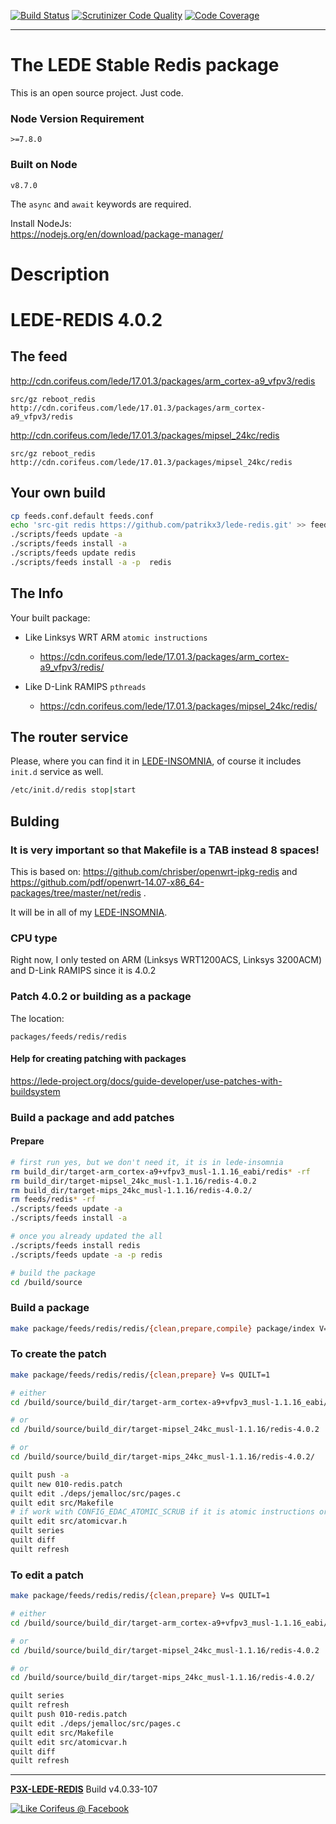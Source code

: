 [//]: #@corifeus-header

  [![Build Status](https://travis-ci.org/patrikx3/lede-redis.svg?branch=master)](https://travis-ci.org/patrikx3/lede-redis)  [![Scrutinizer Code Quality](https://scrutinizer-ci.com/g/patrikx3/lede-redis/badges/quality-score.png?b=master)](https://scrutinizer-ci.com/g/patrikx3/lede-redis/?branch=master)  [![Code Coverage](https://scrutinizer-ci.com/g/patrikx3/lede-redis/badges/coverage.png?b=master)](https://scrutinizer-ci.com/g/patrikx3/lede-redis/?branch=master) 

---

 
# The LEDE Stable Redis package

This is an open source project. Just code.

### Node Version Requirement 
``` 
>=7.8.0 
```  
   
### Built on Node 
``` 
v8.7.0
```   
   
The ```async``` and ```await``` keywords are required.

Install NodeJs:    
https://nodejs.org/en/download/package-manager/    

# Description  

                        
[//]: #@corifeus-header:end

# LEDE-REDIS 4.0.2

## The feed

http://cdn.corifeus.com/lede/17.01.3/packages/arm_cortex-a9_vfpv3/redis

```text
src/gz reboot_redis http://cdn.corifeus.com/lede/17.01.3/packages/arm_cortex-a9_vfpv3/redis
```

http://cdn.corifeus.com/lede/17.01.3/packages/mipsel_24kc/redis

```text
src/gz reboot_redis http://cdn.corifeus.com/lede/17.01.3/packages/mipsel_24kc/redis
```

## Your own build

```bash
cp feeds.conf.default feeds.conf
echo 'src-git redis https://github.com/patrikx3/lede-redis.git' >> feeds.conf
./scripts/feeds update -a
./scripts/feeds install -a
./scripts/feeds update redis
./scripts/feeds install -a -p  redis
```

## The Info

Your built package:
  
* Like Linksys WRT ARM ```atomic instructions```
  * https://cdn.corifeus.com/lede/17.01.3/packages/arm_cortex-a9_vfpv3/redis/  

* Like D-Link RAMIPS ```pthreads```
  * https://cdn.corifeus.com/lede/17.01.3/packages/mipsel_24kc/redis/


## The router service

Please, where you can find it in  [LEDE-INSOMNIA](https://pages.corifeus.com/lede-insomnia), of course it includes ```init.d``` service as well.

```bash
/etc/init.d/redis stop|start
```

## Bulding

### It is very important so that Makefile is a TAB instead 8 spaces!   

This is based on:
https://github.com/chrisber/openwrt-ipkg-redis and https://github.com/pdf/openwrt-14.07-x86_64-packages/tree/master/net/redis .

It will be in all of my [LEDE-INSOMNIA](https://pages.corifeus.com/lede-insomnia).

### CPU type
Right now, I only tested on ARM (Linksys WRT1200ACS, Linksys 3200ACM) and D-Link RAMIPS since it is 4.0.2

### Patch 4.0.2 or building as a package

The location:  
  
```text
packages/feeds/redis/redis
```


#### Help for creating patching with packages
https://lede-project.org/docs/guide-developer/use-patches-with-buildsystem   
  
### Build a package and add patches  

#### Prepare

```bash
# first run yes, but we don't need it, it is in lede-insomnia
rm build_dir/target-arm_cortex-a9+vfpv3_musl-1.1.16_eabi/redis* -rf
rm build_dir/target-mipsel_24kc_musl-1.1.16/redis-4.0.2
rm build_dir/target-mips_24kc_musl-1.1.16/redis-4.0.2/
rm feeds/redis* -rf
./scripts/feeds update -a
./scripts/feeds install -a

# once you already updated the all
./scripts/feeds install redis
./scripts/feeds update -a -p redis

# build the package
cd /build/source
```

### Build a package

```bash
make package/feeds/redis/redis/{clean,prepare,compile} package/index V=s
```

### To create the patch

```bash
make package/feeds/redis/redis/{clean,prepare} V=s QUILT=1

# either
cd /build/source/build_dir/target-arm_cortex-a9+vfpv3_musl-1.1.16_eabi/redis-4.0.2/

# or
cd /build/source/build_dir/target-mipsel_24kc_musl-1.1.16/redis-4.0.2

# or
cd /build/source/build_dir/target-mips_24kc_musl-1.1.16/redis-4.0.2/

quilt push -a
quilt new 010-redis.patch
quilt edit ./deps/jemalloc/src/pages.c 
quilt edit src/Makefile 
# if work with CONFIG_EDAC_ATOMIC_SCRUB if it is atomic instructions or threads 
quilt edit src/atomicvar.h
quilt series
quilt diff
quilt refresh
```

### To edit a patch

```bash
make package/feeds/redis/redis/{clean,prepare} V=s QUILT=1

# either
cd /build/source/build_dir/target-arm_cortex-a9+vfpv3_musl-1.1.16_eabi/redis-4.0.2/

# or
cd /build/source/build_dir/target-mipsel_24kc_musl-1.1.16/redis-4.0.2

# or
cd /build/source/build_dir/target-mips_24kc_musl-1.1.16/redis-4.0.2/

quilt series
quilt refresh
quilt push 010-redis.patch
quilt edit ./deps/jemalloc/src/pages.c 
quilt edit src/Makefile 
quilt edit src/atomicvar.h
quilt diff
quilt refresh
```


[//]: #@corifeus-footer

---

[**P3X-LEDE-REDIS**](https://pages.corifeus.com/lede-redis) Build v4.0.33-107 

[![Like Corifeus @ Facebook](https://img.shields.io/badge/LIKE-Corifeus-3b5998.svg)](https://www.facebook.com/corifeus.software) 
 

[//]: #@corifeus-footer:end